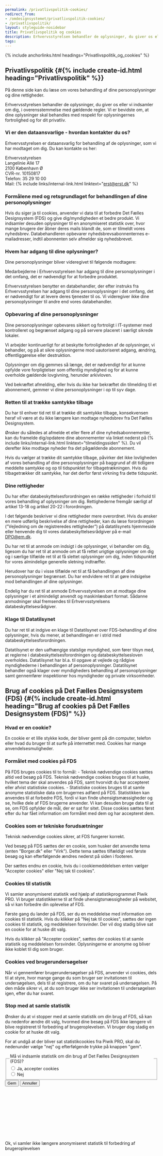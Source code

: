 ```yaml
---
permalink: /privatlivspolitik-cookies/
redirect_from:
- /omdesignsystemet/privatlivspolitik-cookies/
- /privatlivspolitik/
layout: styleguide-nosidebar
title: Privatlivspolitik og cookies
description: Erhvervsstyrelsen behandler de oplysninger, du giver os eller vi indsamler om dig, i overensstemmelse med gældende regler.
tags:
---
```


{% include anchorlinks.html headings="Privatlivspolitik_og_cookies" %}

## Privatlivspolitik {#{% include create-id.html heading="Privatlivspolitik" %}}

På denne side kan du læse om vores behandling af dine personoplysninger og dine rettigheder.

Erhvervsstyrelsen behandler de oplysninger, du giver os eller vi indsamler om dig, i overensstemmelse med gældende regler. Vi er bevidste om, at dine oplysninger skal behandles med respekt for oplysningernes fortrolighed og for dit privatliv.

### Vi er den dataansvarlige - hvordan kontakter du os?

Erhvervsstyrelsen er dataansvarlig for behandling af de oplysninger, som vi har modtaget om dig. Du kan kontakte os her:

Erhvervsstyrelsen<br />
Langelinie Allé 17<br />
2100 København Ø<br />
CVR-nr. 10150817<br />
Telefon: 35 29 10 00<br />
Mail: {% include links/internal-link.html linktext="erst@erst.dk" %}

### Formålene med og retsgrundlaget for behandlingen af dine personoplysninger

Hvis du siger ja til cookies, anvender vi data til at forbedre Det Fælles Designsystem (FDS) og give dig/myndigheden et bedre produkt. Vi indsamler desuden oplysninger til en anonymiseret statistik over, hvor mange brugere der åbner deres mails blandt de, som er tilmeldt vores nyhedsbrev. Databehandleren opbevarer nyhedsbrevsabonnenternes e-mailadresser, indtil abonnenten selv afmelder sig nyhedsbrevet.

### Hvem har adgang til dine oplysninger?

Dine personoplysninger bliver videregivet til følgende modtagere:

Medarbejderne i Erhvervsstyrelsen har adgang til dine personoplysninger i det omfang, det er nødvendigt for at forbedre produktet.

Erhvervsstyrelsen benytter en databehandler, der efter instruks fra Erhvervsstyrelsen har adgang til dine personoplysninger i det omfang, det er nødvendigt for at levere deres tjenester til os. Vi videregiver ikke dine personoplysninger til andre end vores databehandler. 

### Opbevaring af dine personoplysninger

Dine personoplysninger opbevares sikkert og fortroligt i IT-systemer med kontrolleret og begrænset adgang og på servere placeret i særligt sikrede lokaler. 

Vi arbejder kontinuerligt for at beskytte fortroligheden af de oplysninger, vi behandler, og på at sikre oplysningerne mod uautoriseret adgang, ændring, offentliggørelse eller destruktion.

Oplysninger om dig gemmes så længe, det er nødvendigt for at kunne opfylde vore forpligtelser som offentlig myndighed og for at kunne overholde gældende lovgivning, herunder arkivloven.

Ved bekræftet afmelding, eller hvis du ikke har bekræftet din tilmelding til et abonnement, gemmer vi dine personoplysninger i op til syv dage. 

### Retten til at trække samtykke tilbage
Du har til enhver tid ret til at trække dit samtykke tilbage, konsekvensen heraf vil være at du ikke længere kan modtage nyhedsbrev fra Det Fælles Designsystem.

Ønsker du således at afmelde et eller flere af dine nyhedsabonnementer, kan du framelde dig/opdatere dine abonnementer via linket nederst på {% include links/internal-link.html linktext="tilmeldingssiden" %}. Du vil derefter ikke modtage nyheder fra det pågældende abonnement.

Hvis du vælger at trække dit samtykke tilbage, påvirker det ikke lovligheden af vores behandling af dine personoplysninger på baggrund af dit tidligere meddelte samtykke og op til tidspunktet for tilbagetrækningen. Hvis du tilbagetrækker dit samtykke, har det derfor først virkning fra dette tidspunkt.

### Dine rettigheder

Du har efter databeskyttelsesforordningen en række rettigheder i forhold til vores behandling af oplysninger om dig. Rettighederne fremgår særligt af artikel 13-18 og artikel 20-22 i forordningen.

I det følgende beskriver vi dine rettigheder mere overordnet. Hvis du ønsker en mere udførlig beskrivelse af dine rettigheder, kan du læse forordningen (”Vejledning om de registreredes rettigheder”) på datatilsynets hjemmeside eller henvende dig til vores databeskyttelsesrådgiver på e-mail DPO@em.dk.
 
Du har ret til at anmode om indsigt i de oplysninger, vi behandler om dig, ligesom du har ret til at anmode om at få rettet urigtige oplysninger om dig og i særlige tilfælde ret til at få slettet oplysninger om dig, inden tidspunktet for vores almindelige generelle sletning indtræffer.

Herudover har du i visse tilfælde ret til at få behandlingen af dine personoplysninger begrænset. Du har endvidere ret til at gøre indsigelse mod behandlingen af dine oplysninger.

Endelig har du ret til at anmode Erhvervsstyrelsen om at modtage dine oplysninger i et almindeligt anvendt og maskinlæsbart format. Sådanne anmodninger skal fremsendes til Erhvervsstyrelsens databeskyttelsesrådgiver.

### Klage til Datatilsynet

Du har ret til at indgive en klage til Datatilsynet over FDS-behandling af dine oplysninger, hvis du mener, at behandlingen er i strid med databeskyttelsesforordningen.

Datatilsynet er den uafhængige statslige myndighed, som fører tilsyn med, at reglerne i databeskyttelsesforordningen og databeskyttelsesloven overholdes. Datatilsynet har bl.a. til opgave at vejlede og rådgive myndighederne i behandlingen af personoplysninger. Datatilsynet behandler også klager over myndigheders behandling af personoplysninger samt gennemfører inspektioner hos myndigheder og private virksomheder.

## Brug af cookies på Det Fælles Designsystem (FDS) {#{% include create-id.html heading="Brug af cookies på Det Fælles Designsystem (FDS)" %}}

<h3>Hvad er en cookie?</h3>

En cookie er et lille stykke kode, der bliver gemt på din computer, telefon eller hvad du bruger til at surfe på internettet med. Cookies har mange anvendelsesmuligheder. 

<h3>Formålet med cookies på FDS</h3>
På FDS bruges cookies til to formål:
- Teknisk nødvendige cookies sættes altid ved besøg på FDS. Teknisk nødvendige cookies bruges til at huske, hvilket tema der skal anvendes på FDS, samt hvorvidt du har accepteret eller afvist statistiske cookies.
- Statistiske cookies bruges til at samle anonyme statistiske data om brugernes adfærd på FDS. Statistikken kan anvendes til at forbedre FDS, fordi vi kan finde uhensigtsmæssigheder og se, hvilke dele af FDS brugerne anvender. Vi kan desuden bruge data til at se, om FDS opfylder de mål, der er sat for sitet. Disse cookies sættes først efter du har fået information om formålet med dem og har accepteret dem.

<h3>Cookies som er tekniske forudsætninger</h3>

Teknisk nødvendige cookies sikrer, at FDS fungerer korrekt. 

Ved besøg på FDS sættes der en cookie, som husker det anvendte tema (enten "Borger.dk" eller "Virk"). Dette tema sættes tilfældigt ved første besøg og kan efterfølgende ændres nederst på siden i footeren.

Der sættes endnu en cookie, hvis du i cookiemeddelelsen enten vælger "Accepter cookies" eller "Nej tak til cookies".

<h3>Cookies til statistik</h3>

Vi samler anonymiseret statistik ved hjælp af statistikprogrammet Piwik PRO. Vi bruger statistikkerne til at finde uhensigtsmæssigheder på websitet, så vi kan forbedre din oplevelse af FDS.

Første gang du lander på FDS, ser du en meddelelse med information om cookies til statistik. Hvis du klikker på "Nej tak til cookies", sættes der ingen cookies til statistik, og meddelelsen forsvinder. Der vil dog stadig blive sat en cookie for at huske dit valg. 

Hvis du klikker på "Accepter cookies", sættes der cookies til at samle statistik og meddelelsen forsvinder. Oplysningerne er anonyme og bliver ikke koblet til dig som bruger.

<h3>Cookies ved brugerundersøgelser</h3>

Når vi gennemfører brugerundersøgelser på FDS, anvender vi cookies, dels til at styre, hvor mange gange du som bruger ser invitationen til undersøgelsen, dels til at registrere, om du har svaret på undersøgelsen. På den måde sikrer vi, at du som bruger ikke ser invitationen til undersøgelsen igen, efter du har svaret.

<h3>Stop med at samle statistik</h3>

Ønsker du at vi stopper med at samle statistik om din brug af FDS, så kan du nedenfor ændre dit valg, hvormed dine besøg på FDS ikke længere vil blive registreret til forbedring af brugeroplevelsen. Vi bruger dog stadig en cookie for at huske dit valg.

For at undgå at der bliver sat statistikcookies fra Piwik PRO, skal du nedenunder vælge "nej" og efterfølgende trykke på knappen "gem".

<form id="cookieForm" method="post" action="/">
    <div class="form-group">
        <fieldset>
            <legend class="form-label">Må vi indsamle statistik om din brug af Det Fælles Designsystem (FDS)?</legend>
            <div class="form-group-radio">
                <input id="statCookiesYes" type="radio" name="statCookies" value="1" class="form-radio radio-large">
                <label class="form-label" for="statCookiesYes">Ja, accepter cookies</label>
            </div>
            <div class="form-group-radio">
                <input id="statCookiesNo" type="radio" name="statCookies" value="0" class="form-radio radio-large"/>
                <label class="form-label" for="statCookiesNo">Nej</label>
            </div>
        </fieldset>
    </div>
    <div id="cookieButtons" class="mt-6 d-none">
        <input type="hidden" id="originalValue" value="" />
        <button type="submit" class="button button-primary" id="cookieSave">Gem</button>
        <button type="button" class="button button-secondary" id="cookieCancel">Annuller</button>
    </div>
</form>
<div class="alert alert-success alert--paragraph d-none" role="alert" id="cookieNoAlert">
    <div class="alert-border"></div>
    <svg class="icon-svg alert-icon" aria-label="Succes" focusable="false"><use href="#success"></use></svg>
    <div class="alert-body">
        <p class="alert-text">Ok, vi samler ikke længere anonymiseret statistik til forbedring af brugeroplevelsen</p>
    </div>
</div>
<div class="alert alert-success alert--paragraph d-none" role="alert" id="cookieYesAlert">
    <div class="alert-border"></div>
    <svg class="icon-svg alert-icon" aria-label="Succes" focusable="false"><use href="#success"></use></svg>
    <div class="alert-body">
        <p class="alert-text">Tak, vi samler nu anonymiseret statistik til forbedring af brugeroplevelsen</p>
    </div>
</div>

<h3>Varighed af cookies</h3>

<div class="row">
    <div class="col-12 col-md-10 col-lg-8">
        <div class="table--responsive-scroll" tabindex="0">
            <table class="table table--borderless table--compact">
                <thead>
                    <tr>
                        <th>Cookienavn</th>
                        <th>Type</th>
                        <th>Formål</th>
                        <th>Varighed</th>
                    </tr>
                </thead>
                <tbody>
                    <tr>
                        <td>theme</td>
                        <td>Førstepartscookie</td>
                        <td>Teknisk nødvendig</td>
                        <td>12 måneder</td>
                    </tr>
                    <tr>
                        <td>cookieOptOut</td>
                        <td>Førstepartscookie</td>
                        <td>Teknisk nødvendig</td>
                        <td>12 måneder</td>
                    </tr>
                    <tr>
                        <td>_pk_ses.&lt;appID&gt;.&lt;domainHash&gt;</td>
                        <td>Tredjepartscookie</td>
                        <td>Statistik</td>
                        <td>30 minutter</td>
                    </tr>
                    <tr>
                        <td>_pk_id.&lt;appID&gt;.&lt;domainHash&gt;</td>
                        <td>Tredjepartscookie</td>
                        <td>Statistik</td>
                        <td>13 måneder</td>
                    </tr>
                    <tr>
                        <td>_stg_debug / stg_debug</td>
                        <td>Tredjepartscookie</td>
                        <td>Statistik</td>
                        <td>14 dage</td>
                    </tr>
                    <tr>
                        <td>stg_traffic_source_priority</td>
                        <td>Tredjepartscookie</td>
                        <td>Statistik</td>
                        <td>30 minutter</td>
                    </tr>
                    <tr>
                        <td>stg_last_interaction</td>
                        <td>Tredjepartscookie</td>
                        <td>Statistik</td>
                        <td>12 måneder</td>
                    </tr>
                    <tr>
                        <td>stg_returning_visitor</td>
                        <td>Tredjepartscookie</td>
                        <td>Statistik</td>
                        <td>12 måneder</td>
                    </tr>
                    <tr>
                        <td>stg_fired__&lt;appID&gt;</td>
                        <td>Tredjepartscookie</td>
                        <td>Statistik</td>
                        <td>Session</td>
                    </tr>
                    <tr>
                        <td>stg_utm_campaign</td>
                        <td>Tredjepartscookie</td>
                        <td>Statistik</td>
                        <td>Session</td>
                    </tr>
                    <tr>
                        <td>stg_pk_campaign</td>
                        <td>Tredjepartscookie</td>
                        <td>Statistik</td>
                        <td>Session</td>
                    </tr>
                    <tr>
                        <td>stg_externalReferrer</td>
                        <td>Tredjepartscookie</td>
                        <td>Statistik</td>
                        <td>Session</td>
                    </tr>
                    <tr>
                        <td>_stg_opt_out_simulate</td>
                        <td>Tredjepartscookie</td>
                        <td>Statistik</td>
                        <td>12 måneder</td>
                    </tr>
                    <tr>
                        <td>_stg_optout</td>
                        <td>Tredjepartscookie</td>
                        <td>Statistik</td>
                        <td>12 måneder</td>
                    </tr>
                    <tr>
                        <td>ppms_privacy_&lt;appID&gt;</td>
                        <td>Tredjepartscookie</td>
                        <td>Statistik</td>
                        <td>12 måneder</td>
                    </tr>
                </tbody>
            </table>
        </div>
    </div>
</div>

<h3>Sådan undgår eller sletter du cookies</h3>

Ønsker du ikke, at FDS sætter cookies, kan du bruge funktionen her på siden til at slå cookies fra. Ønsker du ikke, at der bliver sat cookies generelt, kan du tilføje FDS til listen over websites, du gerne vil blokere cookies fra, i internetindstillingerne i din browser.

<h3>Flere oplysninger om cookies</h3>

Her kan du læse om, hvad cookies kan bruges til:

<ul class="nobullet-list">
    <li>{% include links/external-link.html linktext="Læs om cookies (engelsk)" %}</li>
    <li>{% include links/external-link.html linktext="Læs Cookiebekendtgørelse" %}</li>
</ul>